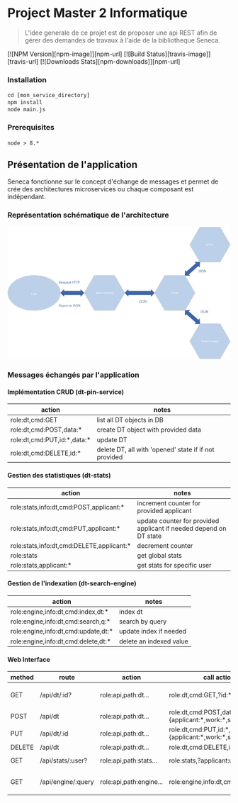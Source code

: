 # Project Master 2 Informatique

> L'idee generale de ce projet est de proposer une api REST afin de gérer des demandes de travaux à l'aide de la bibliotheque Seneca.

[![NPM Version][npm-image]][npm-url]
[![Build Status][travis-image]][travis-url]
[![Downloads Stats][npm-downloads]][npm-url]

### Installation

```
cd [mon_service_directory]
npm install
node main.js
```

### Prerequisites

```
node > 8.*
```

## Présentation de l'application

Seneca fonctionne sur le concept d'échange de messages et permet de crée des architectures microservices ou chaque composant est indépendant.

### Représentation schématique de l'architecture

![Architecture](ALOS.jpg)

### Messages échangés par l'application

#### Implémentation CRUD (dt-pin-service)

| action                            | notes                                                                |
|-----------------------------------|----------------------------------------------------------------------|
| role:dt,cmd:GET                   | list all DT objects in DB                                            |
| role:dt,cmd:POST,data:\*          | create DT object with provided data                                  |
| role:dt,cmd:PUT,id:\*,data:\*     | update DT                                                            |
| role:dt,cmd:DELETE,id:\*          | delete DT, all with 'opened' state if if not provided                |

#### Gestion des statistiques (dt-stats)

| action                                       | notes                                                             |
|----------------------------------------------|-------------------------------------------------------------------|
| role:stats,info:dt,cmd:POST,applicant:\*     | increment counter for provided applicant                          |
| role:stats,info:dt,cmd:PUT,applicant:\*      | update counter for provided applicant if needed depend on DT state|
| role:stats,info:dt,cmd:DELETE,applicant:\*   | decrement counter                                                 |
| role:stats                                   | get global stats                                                  |
| role:stats,applicant:*                       | get stats for specific user                                       |

#### Gestion de l'indexation (dt-search-engine)

| action                                      | notes                                                      |
|---------------------------------------------|------------------------------------------------------------|
| role:engine,info:dt,cmd:index,dt:\*         | index dt                                                   |
| role:engine,info:dt,cmd:search,q:\*         | search by query                                            |
| role:engine,info:dt,cmd:update,dt:\*        | update index if needed                                     |
| role:engine,info:dt,cmd:delete,dt:\*        | delete an indexed value                                    |

#### Web Interface

| method    | route              | action                 | call action                                                 | notes               |
|-----------|--------------------|------------------------|-------------------------------------------------------------|---------------------|
| GET       | /api/dt/:id?       | role:api,path:dt...    | role:dt,cmd:GET,?id:\*                                      | cf. dt-pin-service  |
| POST      | /api/dt            | role:api,path:dt...    | role:dt,cmd:POST,data:{applicant:\*,work:\*,state:\*}       |         ""          |
| PUT       | /api/dt/:id        | role:api,path:dt...    | role:dt,cmd:PUT,id:\*,data:{applicant:\*,work:\*,state:\*}  |         ""          |
| DELETE    | /api/dt            | role:api,path:dt...    | role:dt,cmd:DELETE,id:\*                                    |         ""          |
| GET       | /api/stats/:user?  | role:api,path:stats... | role:stats,?applicant:user                                  | cf. dt-stats        |
| GET       | /api/engine/:query | role:api,path:engine...| role:engine,info:dt,cmd:search,q:\*                         | cf. dt-search-engine|
